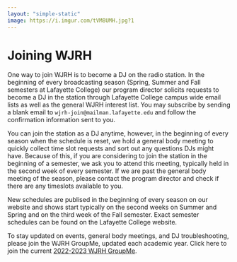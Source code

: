 ```yaml
---
layout: "simple-static"
image: https://i.imgur.com/tVM8UMH.jpg?1
---
```


# Joining WJRH

One way to join WJRH is to become a DJ on the radio station. In the beginning of every broadcasting season (Spring, Summer and Fall semesters at Lafayette College) our program director solicits requests to become a DJ in the station through Lafayette College campus wide email lists as well as the general WJRH interest list. You may subscribe by sending a blank email to `wjrh-join@mailman.lafayette.edu` and follow the confirmation information sent to you.

You can join the station as a DJ anytime, however, in the beginning of every season when the schedule is reset, we hold a general body meeting to quickly collect time slot requests and sort out any questions DJs might have. Because of this, if you are considering to join the station in the beginning of a semester, we ask you to attend this meeting, typically held in the second week of every semester. If we are past the general body meeting of the season, please contact the program director and check if there are any timeslots available to you.

New schedules are publised in the beginning of every season on our website and shows start typically on the second weeks on Summer and Spring and on the third week of the Fall semester. Exact semester schedules can be found on the Lafayette College website.

To stay updated on events, general body meetings, and DJ troubleshooting, please join the WJRH GroupMe, updated each academic year. Click here to join the current [2022-2023 WJRH GroupMe](https://groupme.com/join_group/89263253/h9Z9HS0h).



